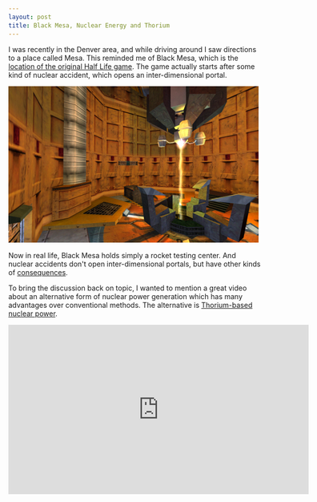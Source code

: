 ```yaml
---
layout: post
title: Black Mesa, Nuclear Energy and Thorium
---
```


<p>
I was recently in the Denver area, and while driving around I saw directions
to a place called Mesa. This reminded me of Black Mesa, which is the
<a href="http://en.wikipedia.org/wiki/Black_Mesa_Research_Facility#Black_Mesa_Research_Facility">
  location of the original Half Life game</a>.
The game actually starts after some kind of nuclear accident,
which opens an inter-dimensional portal.
</p>

<img src="/images/black-mesa-research-facility.jpg"
  alt="Black Mesa research facility" class="big"/>

<p>
Now in real life, Black Mesa holds simply a rocket testing center.
And nuclear accidents don't open inter-dimensional portals, but have other
kinds of
<a href="http://www.greenpeace.org/international/en/campaigns/nuclear/safety/accidents/Fukushima-nuclear-disaster/">
  consequences</a>.
</p>

<p>
To bring the discussion back on topic, I wanted to mention a great video
about an alternative form of nuclear power generation which has many
advantages over conventional methods. The alternative is
<a href="http://en.wikipedia.org/wiki/Thorium-based_nuclear_power">
  Thorium-based nuclear power</a>.
</p>

<iframe width="600" height="338" class="big"
  src="https://www.youtube.com/embed/N2vzotsvvkw" frameborder="0"
  allowfullscreen></iframe>

